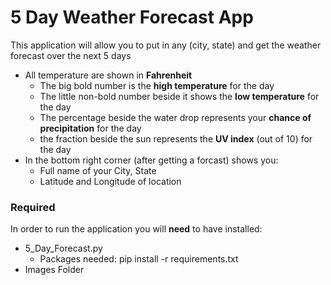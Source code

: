 # 5 Day Weather Forecast App

This application will allow you to put in any (city, state) and get the weather forecast over the next 5 days

- All temperature are shown in **Fahrenheit**
  - The big bold number is the **high temperature** for the day
  - The little non-bold number beside it shows the **low temperature** for the day
  - The percentage beside the water drop represents your **chance of precipitation** for the day
  - the fraction beside the sun represents the **UV index** (out of 10) for the day 
- In the bottom right corner (after getting a forcast) shows you:
  - Full name of your City, State 
  - Latitude and Longitude of location


### Required
In order to run the application you will **need** to have installed:
- 5_Day_Forecast.py
  - Packages needed: pip install -r requirements.txt
- Images Folder 


